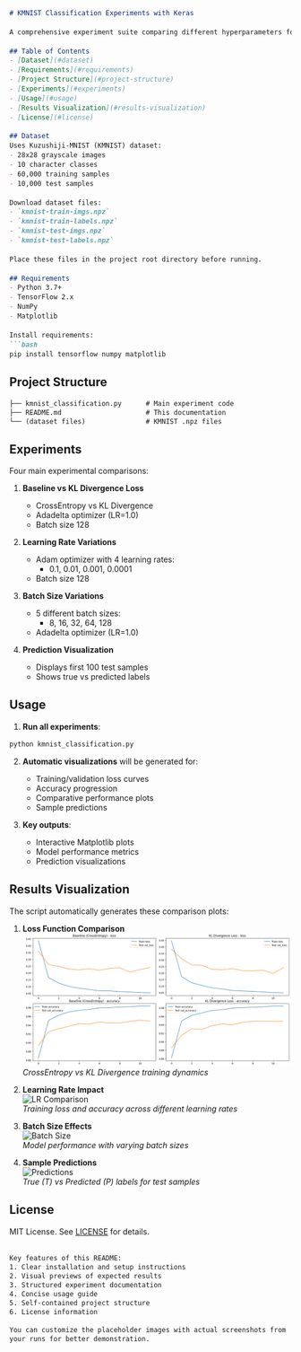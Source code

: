 ```markdown
# KMNIST Classification Experiments with Keras

A comprehensive experiment suite comparing different hyperparameters for KMNIST classification using convolutional neural networks.

## Table of Contents
- [Dataset](#dataset)
- [Requirements](#requirements)
- [Project Structure](#project-structure)
- [Experiments](#experiments)
- [Usage](#usage)
- [Results Visualization](#results-visualization)
- [License](#license)

## Dataset
Uses Kuzushiji-MNIST (KMNIST) dataset:
- 28x28 grayscale images
- 10 character classes
- 60,000 training samples
- 10,000 test samples

Download dataset files:
- `kmnist-train-imgs.npz`
- `kmnist-train-labels.npz` 
- `kmnist-test-imgs.npz`
- `kmnist-test-labels.npz`

Place these files in the project root directory before running.

## Requirements
- Python 3.7+
- TensorFlow 2.x
- NumPy
- Matplotlib

Install requirements:
```bash
pip install tensorflow numpy matplotlib
```

## Project Structure
```
├── kmnist_classification.py      # Main experiment code
├── README.md                     # This documentation
└── (dataset files)               # KMNIST .npz files
```

## Experiments
Four main experimental comparisons:

1. **Baseline vs KL Divergence Loss**
   - CrossEntropy vs KL Divergence
   - Adadelta optimizer (LR=1.0)
   - Batch size 128

2. **Learning Rate Variations**
   - Adam optimizer with 4 learning rates:
     - 0.1, 0.01, 0.001, 0.0001
   - Batch size 128

3. **Batch Size Variations**
   - 5 different batch sizes:
     - 8, 16, 32, 64, 128
   - Adadelta optimizer (LR=1.0)

4. **Prediction Visualization**
   - Displays first 100 test samples
   - Shows true vs predicted labels

## Usage
1. **Run all experiments**:
```python
python kmnist_classification.py
```

2. **Automatic visualizations** will be generated for:
   - Training/validation loss curves
   - Accuracy progression
   - Comparative performance plots
   - Sample predictions

3. **Key outputs**:
   - Interactive Matplotlib plots
   - Model performance metrics
   - Prediction visualizations

## Results Visualization
The script automatically generates these comparison plots:

1. **Loss Function Comparison**  
   ![Loss Comparison](images/1.png)  
   *CrossEntropy vs KL Divergence training dynamics*

2. **Learning Rate Impact**  
   ![LR Comparison](https://via.placeholder.com/400x300?text=Learning+Rate+Effects)  
   *Training loss and accuracy across different learning rates*

3. **Batch Size Effects**  
   ![Batch Size](https://via.placeholder.com/400x300?text=Batch+Size+Comparison)  
   *Model performance with varying batch sizes*

4. **Sample Predictions**  
   ![Predictions](https://via.placeholder.com/400x300?text=Prediction+Visualization)  
   *True (T) vs Predicted (P) labels for test samples*

## License
MIT License. See [LICENSE](LICENSE) for details.
```

Key features of this README:
1. Clear installation and setup instructions
2. Visual previews of expected results
3. Structured experiment documentation
4. Concise usage guide
5. Self-contained project structure
6. License information

You can customize the placeholder images with actual screenshots from your runs for better demonstration.

